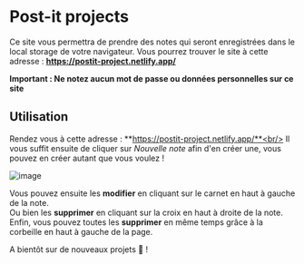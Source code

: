 # Post-it projects

Ce site vous permettra de prendre des notes qui seront enregistrées dans le local storage de votre navigateur.
Vous pourrez trouver le site à cette adresse : **https://postit-project.netlify.app/**

**Important : Ne notez aucun mot de passe ou données personnelles sur ce site**

## Utilisation

Rendez vous à cette adresse : **https://postit-project.netlify.app/**<br/>
Il vous suffit ensuite de cliquer sur *Nouvelle note* afin d'en créer une, vous pouvez en créer autant que vous voulez !

![image](https://user-images.githubusercontent.com/80652315/158910571-e5f1244f-eb8e-4334-a62c-a174f488bdf9.png)

Vous pouvez ensuite les **modifier** en cliquant sur le carnet en haut à gauche de la note.<br/>
Ou bien les **supprimer** en cliquant sur la croix en haut à droite de la note.<br/>
Enfin, vous pouvez toutes les **supprimer** en même temps grâce à la corbeille en haut à gauche de la page.<br/>

A bientôt sur de nouveaux projets 👋 !
